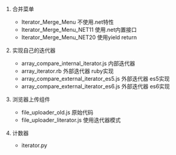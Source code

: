 1. 合并菜单 

   - Iterator_Merge_Menu 不使用.net特性
   - Iterator_Merge_Menu_NET11 使用.net内置接口
   - Iterator_Merge_Menu_NET20 使用yield return

2. 实现自己的迭代器

   - array_compare_internal_iterator.js 内部迭代器
   - array_iterator.rb 外部迭代器 ruby实现
   - array_compare_external_iterator_es5.js 外部迭代器 es5实现
   - array_compare_external_iterator_es6.js 外部迭代器  es6实现

3. 浏览器上传组件

   - file_uploader_old.js 原始代码
   - file_uploader_literator.js 使用迭代器模式

4. 计数器

   - iterator.py

     ​